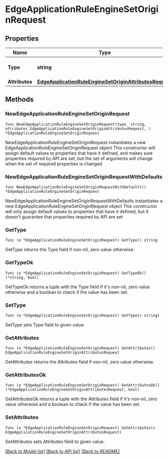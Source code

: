 # EdgeApplicationRuleEngineSetOriginRequest

## Properties

Name | Type | Description | Notes
------------ | ------------- | ------------- | -------------
**Type** | **string** | * &#x60;set_origin&#x60; - set_origin | 
**Attributes** | [**EdgeApplicationRuleEngineSetOriginAttributesRequest**](EdgeApplicationRuleEngineSetOriginAttributesRequest.md) |  | 

## Methods

### NewEdgeApplicationRuleEngineSetOriginRequest

`func NewEdgeApplicationRuleEngineSetOriginRequest(type_ string, attributes EdgeApplicationRuleEngineSetOriginAttributesRequest, ) *EdgeApplicationRuleEngineSetOriginRequest`

NewEdgeApplicationRuleEngineSetOriginRequest instantiates a new EdgeApplicationRuleEngineSetOriginRequest object
This constructor will assign default values to properties that have it defined,
and makes sure properties required by API are set, but the set of arguments
will change when the set of required properties is changed

### NewEdgeApplicationRuleEngineSetOriginRequestWithDefaults

`func NewEdgeApplicationRuleEngineSetOriginRequestWithDefaults() *EdgeApplicationRuleEngineSetOriginRequest`

NewEdgeApplicationRuleEngineSetOriginRequestWithDefaults instantiates a new EdgeApplicationRuleEngineSetOriginRequest object
This constructor will only assign default values to properties that have it defined,
but it doesn't guarantee that properties required by API are set

### GetType

`func (o *EdgeApplicationRuleEngineSetOriginRequest) GetType() string`

GetType returns the Type field if non-nil, zero value otherwise.

### GetTypeOk

`func (o *EdgeApplicationRuleEngineSetOriginRequest) GetTypeOk() (*string, bool)`

GetTypeOk returns a tuple with the Type field if it's non-nil, zero value otherwise
and a boolean to check if the value has been set.

### SetType

`func (o *EdgeApplicationRuleEngineSetOriginRequest) SetType(v string)`

SetType sets Type field to given value.


### GetAttributes

`func (o *EdgeApplicationRuleEngineSetOriginRequest) GetAttributes() EdgeApplicationRuleEngineSetOriginAttributesRequest`

GetAttributes returns the Attributes field if non-nil, zero value otherwise.

### GetAttributesOk

`func (o *EdgeApplicationRuleEngineSetOriginRequest) GetAttributesOk() (*EdgeApplicationRuleEngineSetOriginAttributesRequest, bool)`

GetAttributesOk returns a tuple with the Attributes field if it's non-nil, zero value otherwise
and a boolean to check if the value has been set.

### SetAttributes

`func (o *EdgeApplicationRuleEngineSetOriginRequest) SetAttributes(v EdgeApplicationRuleEngineSetOriginAttributesRequest)`

SetAttributes sets Attributes field to given value.



[[Back to Model list]](../README.md#documentation-for-models) [[Back to API list]](../README.md#documentation-for-api-endpoints) [[Back to README]](../README.md)


